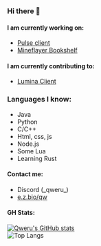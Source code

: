 ### Hi there 👋

#### I am currently working on:
- [Pulse client](https://github.com/gkursi/Pulse-Client)
- [Mineflayer Bookshelf](https://github.com/gkursi/mineflayer-bookshelf/)
#### I am currently contributing to:
- [Lumina Client](https://luminaclient.com)

### Languages I know:

- Java
- Python
- C/C++
- Html, css, js
- Node.js
- Some Lua
- Learning Rust

#### Contact me:
- Discord (\_qweru\_)
- [e.z.bio/qw](https://e-z.bio/qw)
#### GH Stats:
  [![Qweru's GitHub stats](https://github-readme-stats.vercel.app/api?username=gkursi&show_icons=true&theme=radical&show=prs_merged)](https://github.com/anuraghazra/github-readme-stats)<br>
  ![Top Langs](https://github-readme-stats.vercel.app/api/top-langs/?username=gkursi&theme=radical)
